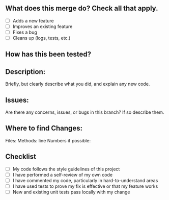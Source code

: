 ## What does this merge do? Check all that apply.
- [ ] Adds a new feature
- [ ] Improves an existing feature
- [ ] Fixes a bug
- [ ] Cleans up (logs, tests, etc.)

## How has this been tested?

## Description:
Briefly, but clearly describe what you did, and explain any new code.

## Issues:
Are there any concerns, issues, or bugs in this branch? If so describe them.

## Where to find Changes:
Files:
Methods:
line Numbers if possible:

## Checklist

- [ ] My code follows the style guidelines of this project
- [ ] I have performed a self-review of my own code
- [ ] I have commented my code, particularly in hard-to-understand areas
- [ ] I have used tests to prove my fix is effective or that my feature works
- [ ] New and existing unit tests pass locally with my change
